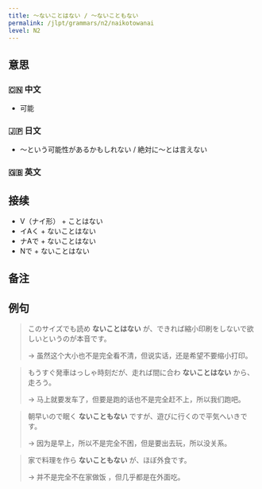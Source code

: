 ```yaml
---
title: 〜ないことはない / 〜ないこともない
permalink: /jlpt/grammars/n2/naikotowanai
level: N2
---
```


## 意思

### 🇨🇳 中文

- 可能

### 🇯🇵 日文

- 〜という可能性があるかもしれない / 絶対に〜とは言えない

### 🇬🇧 英文


## 接续

- V（ナイ形） + ことはない
- イAく + ないことはない
- ナAで + ないことはない
- Nで + ないことはない

## 备注


## 例句

> このサイズでも読め **ないことはない** が、できれば縮小印刷をしないで欲しいというのが本音です。
>
> → 虽然这个大小也不是完全看不清，但说实话，还是希望不要缩小打印。

> もうすぐ発車はっしゃ時刻だが、走れば間に合わ **ないことはない** から、走ろう。
>
> → 马上就要发车了，但要是跑的话也不是完全赶不上，所以我们跑吧。

> 朝早いので眠く **ないこともない** ですが、遊びに行くので平気へいきです。
>
> → 因为是早上，所以不是完全不困，但是要出去玩，所以没关系。

> 家で料理を作ら **ないこともない** が、ほぼ外食です。
>
> → 并不是完全不在家做饭 ，但几乎都是在外面吃。

